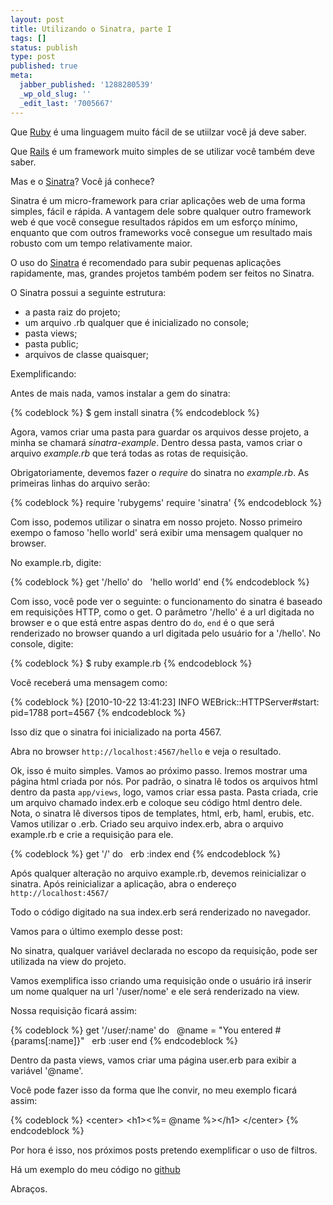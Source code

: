 ```yaml
---
layout: post
title: Utilizando o Sinatra, parte I
tags: []
status: publish
type: post
published: true
meta:
  jabber_published: '1288280539'
  _wp_old_slug: ''
  _edit_last: '7005667'
---
```


Que <a href="http://ruby-lang.org/">Ruby</a> é uma linguagem muito fácil de se utiilzar você já deve saber.

Que <a href="http://www.rubyonrails.org/" target="_blank">Rails</a> é um framework muito simples de se utilizar você também deve saber.

Mas e o <a href="http://www.sinatrarb.com/">Sinatra</a>? Você já conhece?

Sinatra é um micro-framework para criar aplicações web de uma forma simples, fácil e rápida.
A vantagem dele sobre qualquer outro framework web é que você consegue resultados rápidos em um esforço mínimo, enquanto que com outros frameworks você consegue um resultado mais robusto com um tempo relativamente maior.

O uso do <a href="http://www.sinatrarb.com/">Sinatra</a> é recomendado para subir pequenas aplicações rapidamente, mas, grandes projetos também podem ser feitos no Sinatra.

O Sinatra possui a seguinte estrutura:
<ul>
	<li>a pasta raiz do projeto;</li>
	<li>um arquivo .rb qualquer que é inicializado no console;</li>
	<li>pasta views;</li>
	<li>pasta public;</li>
	<li>arquivos de classe quaisquer;</li>
</ul>
Exemplificando:

Antes de mais nada, vamos instalar a gem do sinatra:

{% codeblock %}
$ gem install sinatra
{% endcodeblock %}

Agora, vamos criar uma pasta para guardar os arquivos desse projeto, a minha se chamará <em>sinatra-example</em>.
Dentro dessa pasta, vamos criar o arquivo <em>example.rb</em> que terá todas as rotas de requisição.

Obrigatoriamente, devemos fazer o <em>require</em> do sinatra no <em>example.rb</em>.
As primeiras linhas do arquivo serão:

{% codeblock %}
require 'rubygems'
require 'sinatra'
{% endcodeblock %}

Com isso, podemos utilizar o sinatra em nosso projeto. Nosso primeiro exempo o famoso 'hello world' será exibir uma mensagem qualquer no browser.

No example.rb, digite:

{% codeblock %}
get '/hello' do
&nbsp;&nbsp;'hello world'
end
{% endcodeblock %}

Com isso, você pode ver o seguinte: o funcionamento do sinatra é baseado em requisições HTTP, como o get. O parâmetro '/hello' é a url digitada no browser e o que está entre aspas dentro do <code>do</code>, <code>end</code> é o que será renderizado no browser quando a url digitada pelo usuário for a '/hello'.
No console, digite:

{% codeblock %}
$ ruby example.rb
{% endcodeblock %}

Você receberá uma mensagem como:

{% codeblock %}
[2010-10-22 13:41:23] INFO  WEBrick::HTTPServer#start: pid=1788 port=4567
{% endcodeblock %}

Isso diz que o sinatra foi inicializado na porta 4567.

Abra no browser <code>http://localhost:4567/hello</code> e veja o resultado.

Ok, isso é muito simples. Vamos ao próximo passo. Iremos mostrar uma página html criada por nós.
Por padrão, o sinatra lê todos os arquivos html dentro da pasta <code>app/views</code>, logo, vamos criar essa pasta.
Pasta criada, crie um arquivo chamado index.erb e coloque seu código html dentro dele.
Nota, o sinatra lê diversos tipos de templates, html, erb, haml, erubis, etc. Vamos utilizar o .erb.
Criado seu arquivo index.erb, abra o arquivo example.rb e crie a requisição para ele.


{% codeblock %}
get '/' do
&nbsp;&nbsp;erb :index
end
{% endcodeblock %}

Após qualquer alteração no arquivo example.rb, devemos  reinicializar o sinatra.
Após reinicializar a aplicação, abra o endereço <code>http://localhost:4567/</code>

Todo o código digitado na sua index.erb será renderizado no navegador.

Vamos para o último exemplo desse post:

No sinatra, qualquer variável declarada no escopo da requisição, pode ser utilizada na view do projeto.

Vamos exemplifica isso criando uma requisição onde o usuário irá inserir um nome qualquer na url '/user/nome' e ele será renderizado na view.

Nossa requisição ficará assim:


{% codeblock %}
get '/user/:name' do
&nbsp;&nbsp;@name = "You entered #{params[:name]}"
&nbsp;&nbsp;erb :user
end
{% endcodeblock %}

Dentro da pasta views, vamos criar uma página user.erb para exibir a variável '@name'.

Você pode fazer isso da forma que lhe convir, no meu exemplo ficará assim:

{% codeblock %}
&lt;center&gt;
&lt;h1&gt;&lt;%= @name %&gt;&lt;/h1&gt;
&lt;/center&gt;
{% endcodeblock %}

Por hora é isso, nos próximos posts pretendo exemplificar o uso de filtros.

Há um exemplo do meu código no <a href="http://github.com/lucianosousa/sinatra-example">github</a>

Abraços.
